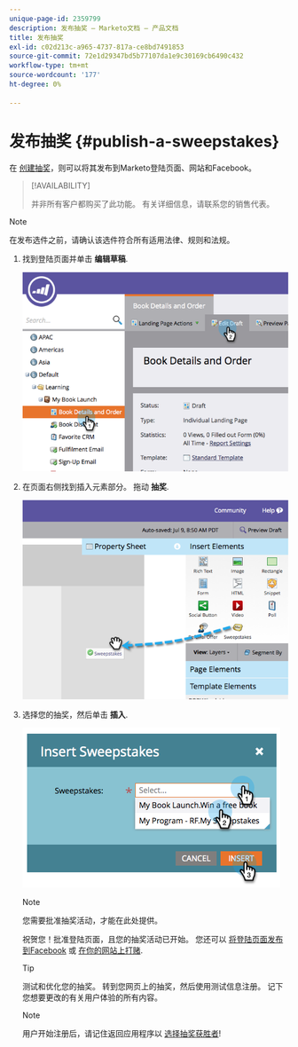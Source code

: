 ```yaml
---
unique-page-id: 2359799
description: 发布抽奖 — Marketo文档 — 产品文档
title: 发布抽奖
exl-id: c02d213c-a965-4737-817a-ce8bd7491853
source-git-commit: 72e1d29347bd5b77107da1e9c30169cb6490c432
workflow-type: tm+mt
source-wordcount: '177'
ht-degree: 0%

---
```


# 发布抽奖 {#publish-a-sweepstakes}

在 [创建抽奖](/help/marketo/product-docs/demand-generation/social/sweepstakes/create-sweepstakes.md)，则可以将其发布到Marketo登陆页面、网站和Facebook。

>[!AVAILABILITY]
>
>并非所有客户都购买了此功能。 有关详细信息，请联系您的销售代表。

>[!NOTE]
>
>在发布选件之前，请确认该选件符合所有适用法律、规则和法规。

1. 找到登陆页面并单击 **编辑草稿**.

   ![](assets/image2014-9-25-17-3a41-3a27.png)

1. 在页面右侧找到插入元素部分。 拖动 **抽奖**.

   ![](assets/image2014-9-25-17-3a41-3a31.png)

1. 选择您的抽奖，然后单击 **插入**.

   ![](assets/image2014-9-25-17-3a41-3a35.png)

   >[!NOTE]
   >
   >您需要批准抽奖活动，才能在此处提供。

   祝贺您！批准登陆页面，且您的抽奖活动已开始。 您还可以 [将登陆页面发布到Facebook](/help/marketo/product-docs/demand-generation/facebook/publish-landing-pages-to-facebook.md) 或 [在你的网站上打赌](/help/marketo/product-docs/demand-generation/social/social-functions/deploy-social-on-your-website.md).

   >[!TIP]
   >
   >测试和优化您的抽奖。 转到您网页上的抽奖，然后使用测试信息注册。 记下您想要更改的有关用户体验的所有内容。

   >[!NOTE]
   >
   >用户开始注册后，请记住返回应用程序以 [选择抽奖获胜者](/help/marketo/product-docs/demand-generation/social/sweepstakes/select-sweepstakes-winners.md)!
